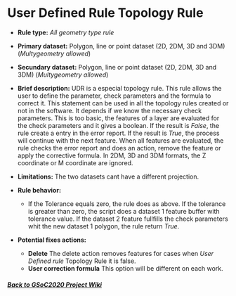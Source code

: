 # User Defined Rule Topology Rule

* **Rule type:** *All geometry type rule*
* **Primary dataset:** Polygon, line or point dataset (2D, 2DM, 3D and 3DM) (*Multygeometry allowed*)
* **Secundary dataset:** Polygon, line or point dataset (2D, 2DM, 3D and 3DM) (*Multygeometry allowed*)
* **Brief description:** UDR is a especial topology rule. This rule allows the user to define the parameter, check parameters and the formula to correct it. This statement can be used in all the topology rules created or not in the software. It depends if we know the necessary check parameters. This is too basic, the features of a layer are evaluated for the check parameters and it gives a boolean. If the result is *False*, the rule create a entry in the error report. If the result is *True*, the process will continue with the next feature. When all features are evaluated, the rule checks the error report and does an action, remove the feature or apply the corrective formula. In 2DM, 3D and 3DM formats, the Z coordinate or M coordinate are ignored.
* **Limitations:** The two datasets cant have a different projection.
* **Rule behavior:** 
  - If the Tolerance equals zero, the rule does as above. If the tolerance is greater than zero, the script does a dataset 1 feature buffer with tolerance value. If the dataset 2 feature fullfills the check parameters whit the new dataset 1 polygon, the rule return *True*.

* **Potential fixes actions:** 
  - **Delete** The delete action removes features for cases when *User Defined rule* Topology Rule it is false.
  - **User correction formula** This option will be different on each work.

#### [*Back to GSoC2020 Project Wiki*](https://github.com/jolicar/GSoC2020/wiki/GSoC2020-New-rules-for-the-Topology-Framework-in-gvSIG-Desktop)